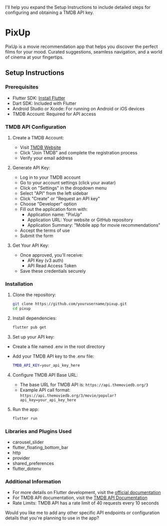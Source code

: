 I'll help you expand the Setup Instructions to include detailed steps for configuring and obtaining a TMDB API key.



# PixUp

PixUp is a movie recommendation app that helps you discover the perfect films for your mood. Curated suggestions, seamless navigation, and a world of cinema at your fingertips.

## Setup Instructions

### Prerequisites

- Flutter SDK: [Install Flutter](https://flutter.dev/docs/get-started/install)
- Dart SDK: Included with Flutter
- Android Studio or Xcode: For running on Android or iOS devices
- TMDB Account: Required for API access

### TMDB API Configuration

1. Create a TMDB Account:
   - Visit [TMDB Website](https://www.themoviedb.org/)
   - Click "Join TMDB" and complete the registration process
   - Verify your email address

2. Generate API Key:
   - Log in to your TMDB account
   - Go to your account settings (click your avatar)
   - Click on "Settings" in the dropdown menu
   - Select "API" from the left sidebar
   - Click "Create" or "Request an API key"
   - Choose "Developer" option
   - Fill out the application form with:
     - Application name: "PixUp"
     - Application URL: Your website or GitHub repository
     - Application Summary: "Mobile app for movie recommendations"
   - Accept the terms of use
   - Submit the form

3. Get Your API Key:
   - Once approved, you'll receive:
     - API Key (v3 auth)
     - API Read Access Token
   - Save these credentials securely

### Installation

1. Clone the repository:

   ```sh
   git clone https://github.com/yourusername/pixup.git
   cd pixup
   ```

2. Install dependencies:

   ```sh
   flutter pub get
   ```

3. Set up your API key:

- Create a file named .env in the root directory
- Add your TMDB API key to the .env file:

  ```sh
  TMDB_API_KEY=your_api_key_here
  ```

4. Configure TMDB API Base URL:
   - The base URL for TMDB API is: `https://api.themoviedb.org/3`
   - Example API call format: `https://api.themoviedb.org/3/movie/popular?api_key=your_api_key_here`

5. Run the app:
   ```sh
   flutter run
   ```

### Libraries and Plugins Used

- carousel_slider
- flutter_floating_bottom_bar
- http
- provider
- shared_preferences
- flutter_dotenv

### Additional Information

- For more details on Flutter development, visit the [official documentation](https://flutter.dev/docs)
- For TMDB API documentation, visit the [TMDB API Documentation](https://developers.themoviedb.org/3)
- Rate Limits: TMDB API has a rate limit of 40 requests every 10 seconds

Would you like me to add any other specific API endpoints or configuration details that you're planning to use in the app?